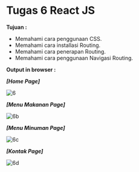 # Tugas 6 React JS

<b>Tujuan : </b>
<ul>
  <li>Memahami cara penggunaan CSS.</li>
  <li>Memahami cara installasi Routing.</li>
  <li>Memahami cara penerapan Routing.</li>
  <li>Memahami cara penggunaan Navigasi Routing.</li>
</ul>

<b>Output in browser : </b>

<b><i>[Home Page]</i></b>

![6](https://user-images.githubusercontent.com/92837751/184274161-9b35a077-3681-4e81-a71e-3b12e7535b85.jpg)

<b><i>[Menu Makanan Page]</i></b>

![6b](https://user-images.githubusercontent.com/92837751/184274168-b1d07e2c-96c3-4bfb-8076-7c135c876788.jpg)

<b><i>[Menu Minuman Page]</i></b>

![6c](https://user-images.githubusercontent.com/92837751/184274169-fb6b675d-d6de-4901-b514-67d80781c1e0.jpg)

<b><i>[Kontak Page]</i></b>

![6d](https://user-images.githubusercontent.com/92837751/184274172-90782a26-d9cb-418c-813b-640c2d51d6e1.jpg)
